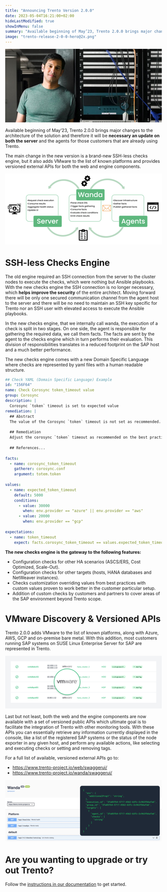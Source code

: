```yaml
---
title: "Announcing Trento Version 2.0.0"
date: 2023-05-04T16:21:00+02:00
hideLastModified: true
showInMenu: false
summary: "Available beginning of May’23, Trento 2.0.0 brings major changes to the architecture of the solution..."
image: "trento-release-2-0-0-hero@2x.png"
---
```

![Trento Release Version 2.0.0](trento-release-2-0-0-hero@2x.png)

Available beginning of May’23, Trento 2.0.0 brings major changes to the architecture of the solution and therefore it will be **necessary an update on both the server** and the agents for those customers that are already using Trento. 

The main change in the new version is a brand-new SSH-less checks engine, but it also adds VMware to the list of known platforms and provides versioned external APIs for both the web and engine components.

![Trento Checks Engine](trento-checks-engine@2x.png)

# SSH-less Checks Engine

The old engine required an SSH connection from the server to the cluster nodes to execute the checks, which were nothing but Ansible playbooks. With the new checks engine the SSH connection is no longer necessary, which **helps improve the security** of the entire architect. Moving forward there will be only one secured communication channel from the agent host to the server and there will be no need to maintain an SSH key specific for Trento nor an SSH user with elevated access to execute the Ansible playbooks.

In the new checks engine, that we internally call wanda, the execution of a check is split in two stages. On one side, the agent is responsible for gathering the required data, we call them facts. The facts are sent by the agent to the checks engine which in turn performs their evaluation. This division of responsibilities translates in a reduced footprint on the SAP host and a much better performance.

The new checks engine comes with a new Domain Specific Language where checks are represented by yaml files with a human readable structure.

```yaml
## Check YAML (Domain Specific Language) Example
id: "156F64"
name: Check Corosync token_timeout value
group: Corosync
description: |
  Corosync `token` timeout is set to expected value
remediation: |
  ## Abstract
  The value of the Corosync `token` timeout is not set as recommended.

  ## Remediation
  Adjust the corosync `token` timeout as recommended on the best practices, and reload the corosync configuration...

  ## References...

facts:
  - name: corosync_token_timeout
    gatherer: corosync.conf
    argument: totem.token

values:
  - name: expected_token_timeout
    default: 5000
    conditions:
      - value: 30000
        when: env.provider == "azure" || env.provider == "aws"
      - value: 20000
        when: env.provider == "gcp"

expectations:
  - name: token_timeout
    expect: facts.corosync_token_timeout == values.expected_token_timeout
```

**The new checks engine is the gateway to the following features:**
* Configuration checks for other HA scenarios (ASCS/ERS, Cost Optimized, Scale-Out).
* Configuration checks for other targets (hosts, HANA databases and NetWeaver instances).
* Checks customization overriding values from best practices with custom values proven to work better in the customer particular setup.
* Addition of custom checks by customers and partners to cover areas of the SAP environment beyond Trento scope.

# VMware Discovery & Versioned APIs

Trento 2.0.0 adds VMware to the list of known platforms, along with Azure, AWS, GCP and on-premise bare metal. With this addition, most customers running SAP systems on SUSE Linux Enterprise Server for SAP are represented in Trento.

![Trento VMware Discovery](trento-vmware-discovery@2x.png)

Last but not least, both the web and the engine components are now available with a set of versioned public APIs which ultimate goal is to facilitate the integration of Trento with other monitoring tools. With these APIs you can essentially retrieve any information currently displayed in the console, like a list of the registered SAP systems or the status of the node exporter in any given host, and perform any available actions, like selecting and executing checks or setting and removing tags.

For a full list of available, versioned external APIs go to:
* https://www.trento-project.io/web/swaggerui/
* https://www.trento-project.io/wanda/swaggerui/

![Trento External APIs](trento-external-api@2x.png)

# Are you wanting to upgrade or try out Trento?
Follow the [instructions in our documentation](https://documentation.suse.com/sles-sap/trento/single-html/SLES-SAP-trento/index.html "Getting started with Trento Premium") to get started.

